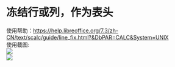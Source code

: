 # 冻结行或列，作为表头   
使用帮助：https://help.libreoffice.org/7.3/zh-CN/text/scalc/guide/line_fix.html?&DbPAR=CALC&System=UNIX  
使用截图:  
![](https://github.com/GICEGreenIce/WORK-PLCT/blob/main/Calc/screenshots/%E5%86%BB%E7%BB%93.jpeg)  
![](https://github.com/GICEGreenIce/WORK-PLCT/blob/main/Calc/screenshots/%E5%86%BB%E7%BB%932.jpeg)  
